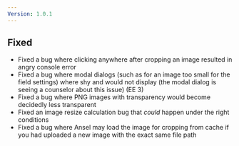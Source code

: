 ```yaml
---
Version: 1.0.1
---
```


## Fixed

- Fixed a bug where clicking anywhere after cropping an image resulted in angry console error
- Fixed a bug where modal dialogs (such as for an image too small for the field settings) where shy and would not display (the modal dialog is seeing a counselor about this issue) (EE 3)
- Fixed a bug where PNG images with transparency would become decidedly less transparent
- Fixed an image resize calculation bug that *could* happen under the right conditions
- Fixed a bug where Ansel may load the image for cropping from cache if you had uploaded a new image with the exact same file path
